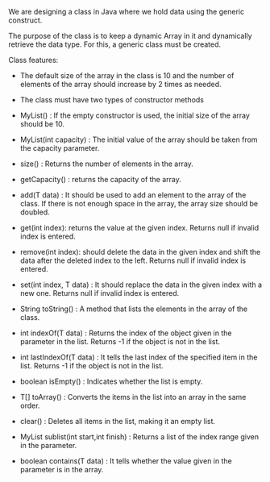We are designing a class in Java where we hold data using the generic construct.

The purpose of the class is to keep a dynamic Array in it and dynamically retrieve the data type. For this, a generic class must be created.

Class features:

- The default size of the array in the class is 10 and the number of elements of the array should increase by 2 times as needed.

- The class must have two types of constructor methods

- MyList() : If the empty constructor is used, the initial size of the array should be 10.

- MyList(int capacity) : The initial value of the array should be taken from the capacity parameter.

- size() : Returns the number of elements in the array.

- getCapacity() : returns the capacity of the array.

- add(T data) : It should be used to add an element to the array of the class. If there is not enough space in the array, the array size should be doubled.

- get(int index): returns the value at the given index. Returns null if invalid index is entered.

- remove(int index): should delete the data in the given index and shift the data after the deleted index to the left. Returns null if invalid index is entered.

- set(int index, T data) : It should replace the data in the given index with a new one. Returns null if invalid index is entered.

- String toString() : A method that lists the elements in the array of the class.

- int indexOf(T data) : Returns the index of the object given in the parameter in the list. Returns -1 if the object is not in the list.

- int lastIndexOf(T data) : It tells the last index of the specified item in the list. Returns -1 if the object is not in the list.

- boolean isEmpty() : Indicates whether the list is empty.

- T[] toArray() : Converts the items in the list into an array in the same order.

- clear() : Deletes all items in the list, making it an empty list.

- MyList sublist(int start,int finish) : Returns a list of the index range given in the parameter.

- boolean contains(T data) : It tells whether the value given in the parameter is in the array.
